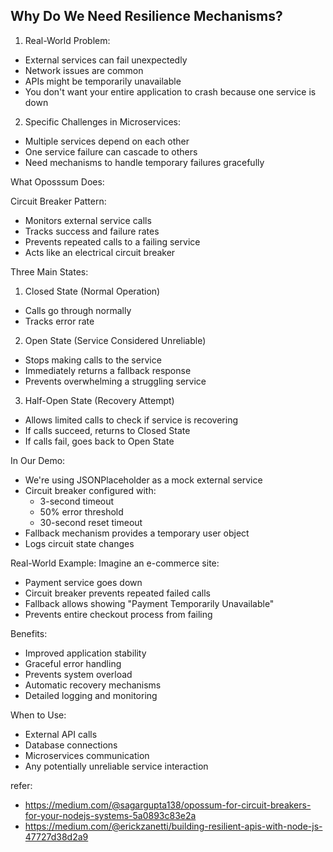 ## Why Do We Need Resilience Mechanisms?

1. Real-World Problem:
- External services can fail unexpectedly
- Network issues are common
- APIs might be temporarily unavailable
- You don't want your entire application to crash because one service is down

2. Specific Challenges in Microservices:
- Multiple services depend on each other
- One service failure can cascade to others
- Need mechanisms to handle temporary failures gracefully

What Oposssum Does:

Circuit Breaker Pattern:
- Monitors external service calls
- Tracks success and failure rates
- Prevents repeated calls to a failing service
- Acts like an electrical circuit breaker

Three Main States:
1. Closed State (Normal Operation)
- Calls go through normally
- Tracks error rate

2. Open State (Service Considered Unreliable)
- Stops making calls to the service
- Immediately returns a fallback response
- Prevents overwhelming a struggling service

3. Half-Open State (Recovery Attempt)
- Allows limited calls to check if service is recovering
- If calls succeed, returns to Closed State
- If calls fail, goes back to Open State

In Our Demo:
- We're using JSONPlaceholder as a mock external service
- Circuit breaker configured with:
  - 3-second timeout
  - 50% error threshold
  - 30-second reset timeout
- Fallback mechanism provides a temporary user object
- Logs circuit state changes

Real-World Example:
Imagine an e-commerce site:
- Payment service goes down
- Circuit breaker prevents repeated failed calls
- Fallback allows showing "Payment Temporarily Unavailable"
- Prevents entire checkout process from failing

Benefits:
- Improved application stability
- Graceful error handling
- Prevents system overload
- Automatic recovery mechanisms
- Detailed logging and monitoring

When to Use:
- External API calls
- Database connections
- Microservices communication
- Any potentially unreliable service interaction


refer: 
- https://medium.com/@sagargupta138/opossum-for-circuit-breakers-for-your-nodejs-systems-5a0893c83e2a
- https://medium.com/@erickzanetti/building-resilient-apis-with-node-js-47727d38d2a9
